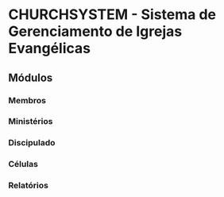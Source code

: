 # CHURCHSYSTEM - Sistema de Gerenciamento de Igrejas Evangélicas

## Módulos

### Membros

### Ministérios

### Discipulado

### Células

### Relatórios

